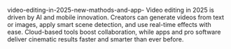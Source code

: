 video-editing-in-2025-new-mathods-and-app-
Video editing in 2025 is driven by AI and mobile innovation. Creators can generate videos from text or images, apply smart scene detection, and use real-time effects with ease. Cloud-based tools boost collaboration, while apps and pro software deliver cinematic results faster and smarter than ever before.
